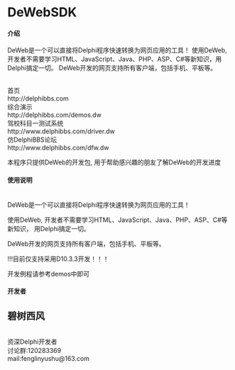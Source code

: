 # DeWebSDK

#### 介绍
DeWeb是一个可以直接将Delphi程序快速转换为网页应用的工具！
使用DeWeb, 开发者不需要学习HTML、JavaScript、Java、PHP、ASP、C#等新知识，用Delphi搞定一切。 
DeWeb开发的网页支持所有客户端，包括手机、平板等。

<br/>
首页<br/>
http://delphibbs.com
<br/>
综合演示<br/>
http://delphibbs.com/demos.dw
<br/>
驾校科目一测试系统<br/>
http://www.delphibbs.com/driver.dw
<br/>
仿DelphiBBS论坛<br/>
http://www.delphibbs.com/dfw.dw
<br/>

本程序只提供DeWeb的开发包, 用于帮助感兴趣的朋友了解DeWeb的开发进度 

#### 使用说明

<br/>
DeWeb是一个可以直接将Delphi程序快速转换为网页应用的工具！

使用DeWeb, 开发者不需要学习HTML、JavaScript、Java、PHP、ASP、C#等新知识，
用Delphi搞定一切。 

DeWeb开发的网页支持所有客户端，包括手机、平板等。 

!!!目前仅支持采用D10.3.3开发！！！

开发例程请参考demos中即可

#### 开发者

碧树西风
<br/>
-
<br/>
资深Delphi开发者
<br/>
讨论群:120283369
<br/>
mail:fenglinyushu@163.com

